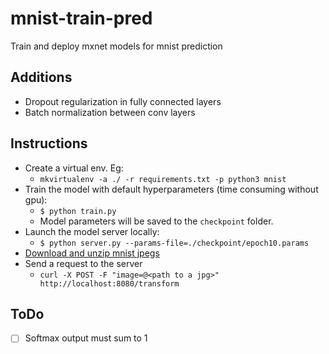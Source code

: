 # mnist-train-pred
Train and deploy mxnet models for mnist prediction

## Additions 

- Dropout regularization in fully connected layers
- Batch normalization between conv layers

## Instructions

- Create a virtual env. Eg:
    - `mkvirtualenv -a ./ -r requirements.txt -p python3 mnist`
- Train the model with default hyperparameters (time consuming without gpu): 
    - `$ python train.py`
    - Model parameters will be saved to the `checkpoint` folder.
- Launch the model server locally: 
    - `$ python server.py --params-file=./checkpoint/epoch10.params`
- [Download and unzip mnist jpegs](https://www.kaggle.com/scolianni/mnistasjpg)
- Send a request to the server
    - `curl -X POST -F "image=@<path to a jpg>" http://localhost:8080/transform`

## ToDo

- [ ] Softmax output must sum to 1